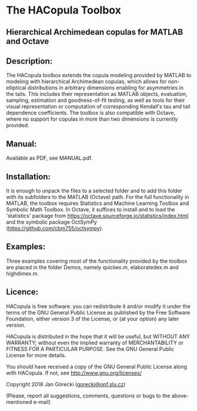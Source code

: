 # The HACopula Toolbox
## Hierarchical Archimedean copulas for MATLAB and Octave

## Description:
The HACopula toolbox extends the copula modeling provided by MATLAB to modeling with hierarchical Archimedean copulas, which allows for non-elliptical distributions in arbitrary dimensions enabling for asymmetries in the tails. This includes their representation as MATLAB objects, evaluation, sampling, estimation and goodness-of-fit testing, as well as tools for their visual representation or computation of corresponding Kendall's tau and tail dependence coefficients. The toolbox is also compatible with Octave, where no support for copulas in more than two dimensions is currently provided.

## Manual:
Available as PDF, see MANUAL.pdf.

## Installation:
It is enough to unpack the files to a selected folder and to add this folder with its subfolders to the MATLAB (Octave) path. For the full functionality in MATLAB, the toolbox requires Statistics and Machine Learning Toolbox and Symbolic Math Toolbox. In Octave, it suffices to install and to load the 'statistics' package from https://octave.sourceforge.io/statistics/index.html and the symbolic package OctSymPy (https://github.com/cbm755/octsympy).

## Examples:
Three examples covering most of the functionality provided by the toolbox are placed in the folder Demos, namely quickex.m, elaboratedex.m and highdimex.m.

## Licence:    
HACopula is free software: you can redistribute it and/or modify
it under the terms of the GNU General Public License as published by
the Free Software Foundation, either version 3 of the License, or
(at your option) any later version.

HACopula is distributed in the hope that it will be useful,
but WITHOUT ANY WARRANTY; without even the implied warranty of
MERCHANTABILITY or FITNESS FOR A PARTICULAR PURPOSE.  See the
GNU General Public License for more details.

You should have received a copy of the GNU General Public License
along with HACopula.  If not, see <http://www.gnu.org/licenses/>


Copyright 2018 Jan Górecki (gorecki@opf.slu.cz)

(Please, report all suggestions, comments, questions or bugs to the above-mentioned e-mail)



